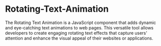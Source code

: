 # Rotating-Text-Animation
The Rotating Text Animation is a JavaScript component that adds dynamic and eye-catching text animations to web pages. This versatile tool allows developers to create engaging rotating text effects that capture users' attention and enhance the visual appeal of their websites or applications. 
